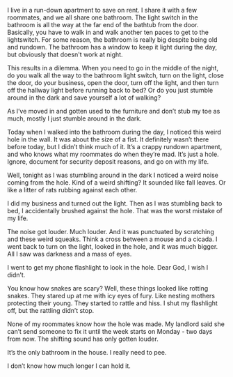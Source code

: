 I live in a run-down apartment to save on rent. I share it with a few roommates, and we all share one bathroom. The light switch in the bathroom is all the way at the far end of the bathtub from the door. Basically, you have to walk in and walk another ten paces to get to the lightswitch. For some reason, the bathroom is really big despite being old and rundown. The bathroom has a window to keep it light during the day, but obviously that doesn't work at night.

This results in a dilemma. When you need to go in the middle of the night, do you walk all the way to the bathroom light switch, turn on the light, close the door, do your business, open the door, turn off the light, and then turn off the hallway light before running back to bed? Or do you just stumble around in the dark and save yourself a lot of walking?

As I’ve moved in and gotten used to the furniture and don’t stub my toe as much, mostly I just stumble around in the dark.

Today when I walked into the bathroom during the day, I noticed this weird hole in the wall. It was about the size of a fist. It definitely wasn’t there before today, but I didn’t think much of it. It’s a crappy rundown apartment, and who knows what my roommates do when they’re mad. It’s just a hole. Ignore, document for security deposit reasons, and go on with my life.

Well, tonight as I was stumbling around in the dark I noticed a weird noise coming from the hole. Kind of a weird shifting? It sounded like fall leaves. Or like a litter of rats rubbing against each other.

I did my business and turned out the light. Then as I was stumbling back to bed, I accidentally brushed against the hole. That was the worst mistake of my life.

The noise got louder. Much louder. And it was punctuated by scratching and these weird squeaks. Think a cross between a mouse and a cicada. I went back to turn on the light, looked in the hole, and it was much bigger. All I saw was darkness and a mass of eyes.

I went to get my phone flashlight to look in the hole. Dear God, I wish I didn’t.

You know how snakes are scary? Well, these things looked like rotting snakes. They stared up at me with icy eyes of fury. Like nesting mothers protecting their young. They started to rattle and hiss. I shut my flashlight off, but the rattling didn’t stop.

None of my roommates know how the hole was made. My landlord said she can’t send someone to fix it until the week starts on Monday - two days from now. The shifting sound has only gotten louder.

It’s the only bathroom in the house. I really need to pee.

I don’t know how much longer I can hold it.